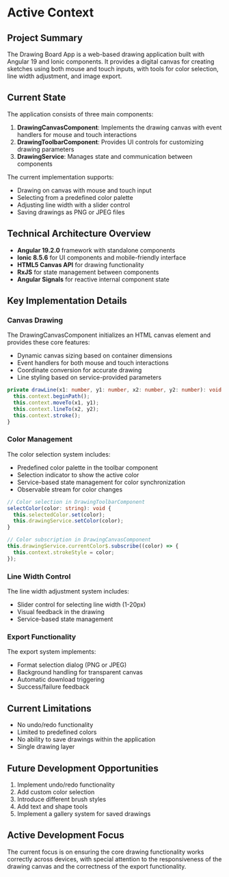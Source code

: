 # Active Context

## Project Summary
The Drawing Board App is a web-based drawing application built with Angular 19 and Ionic components. It provides a digital canvas for creating sketches using both mouse and touch inputs, with tools for color selection, line width adjustment, and image export.

## Current State
The application consists of three main components:
1. **DrawingCanvasComponent**: Implements the drawing canvas with event handlers for mouse and touch interactions
2. **DrawingToolbarComponent**: Provides UI controls for customizing drawing parameters
3. **DrawingService**: Manages state and communication between components

The current implementation supports:
- Drawing on canvas with mouse and touch input
- Selecting from a predefined color palette
- Adjusting line width with a slider control
- Saving drawings as PNG or JPEG files

## Technical Architecture Overview
- **Angular 19.2.0** framework with standalone components
- **Ionic 8.5.6** for UI components and mobile-friendly interface
- **HTML5 Canvas API** for drawing functionality
- **RxJS** for state management between components
- **Angular Signals** for reactive internal component state

## Key Implementation Details

### Canvas Drawing
The DrawingCanvasComponent initializes an HTML canvas element and provides these core features:
- Dynamic canvas sizing based on container dimensions
- Event handlers for both mouse and touch interactions
- Coordinate conversion for accurate drawing
- Line styling based on service-provided parameters

```typescript
private drawLine(x1: number, y1: number, x2: number, y2: number): void {
  this.context.beginPath();
  this.context.moveTo(x1, y1);
  this.context.lineTo(x2, y2);
  this.context.stroke();
}
```

### Color Management
The color selection system includes:
- Predefined color palette in the toolbar component
- Selection indicator to show the active color
- Service-based state management for color synchronization
- Observable stream for color changes

```typescript
// Color selection in DrawingToolbarComponent
selectColor(color: string): void {
  this.selectedColor.set(color);
  this.drawingService.setColor(color);
}

// Color subscription in DrawingCanvasComponent
this.drawingService.currentColor$.subscribe((color) => {
  this.context.strokeStyle = color;
});
```

### Line Width Control
The line width adjustment system includes:
- Slider control for selecting line width (1-20px)
- Visual feedback in the drawing
- Service-based state management

### Export Functionality
The export system implements:
- Format selection dialog (PNG or JPEG)
- Background handling for transparent canvas
- Automatic download triggering
- Success/failure feedback

## Current Limitations
- No undo/redo functionality
- Limited to predefined colors
- No ability to save drawings within the application
- Single drawing layer

## Future Development Opportunities
1. Implement undo/redo functionality
2. Add custom color selection
3. Introduce different brush styles
4. Add text and shape tools
5. Implement a gallery system for saved drawings

## Active Development Focus
The current focus is on ensuring the core drawing functionality works correctly across devices, with special attention to the responsiveness of the drawing canvas and the correctness of the export functionality. 
